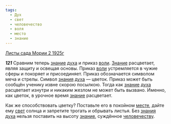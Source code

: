 ```yaml
---
tags:
  - Дух
  - свет
  - человечество
  - воля
  - место
  - знание
---
```


[Листы сада Мории 2 1925г](https://127.0.0.1:4002/agni/1925)

___121___
Сравним теперь [знание](../../../tags/#знание) [духа](../../../tags/#Дух) и приказ [воли](../../../tags/#воля). [Знание](../../../tags/#знание) расцветает, являя защиту и освещая основы. Приказ [воли](../../../tags/#воля) устремляется в чужие сферы и покоряет и присоединяет. Приказ обозначается символом меча и стрелы. Символ [знания](../../../tags/#знание) [духа](../../../tags/#Дух) — цветок. Приказ может быть сообщён ученику извне скорою посылкою. Тогда как [знание](../../../tags/#знание) [духа](../../../tags/#Дух) расцветает изнутри и никаким жезлом не может быть вызвано. Именно, как цветок, в урочное время [знание](../../../tags/#знание) расцветает.   

Как же способствовать цветку? Поставьте его в покойном [месте](../../../tags/#место), дайте ему [свет](../../../tags/#свет) солнца и запретите трогать и обрывать листья. Без [знания](../../../tags/#знание) [духа](../../../tags/#Дух) нельзя поставить на высоту [знание](../../../tags/#знание), суждённое [человечеству](../../../tags/#человечество).   

